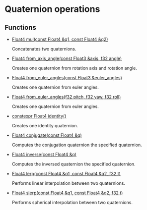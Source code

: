 # Quaternion operations
## Functions
* [Float4 mul(const Float4 &q1, const Float4 &q2)](group___runtime_math_quaternion_1ga657460efbc47f60013f82c0aad4cf903.md)

    Concatenates two quaternions. 

* [Float4 from_axis_angle(const Float3 &axis, f32 angle)](group___runtime_math_quaternion_1gac47930db01bb88719311dd12adbdcc50.md)

    Creates one quaternion from rotation axis and rotation angle. 

* [Float4 from_euler_angles(const Float3 &euler_angles)](group___runtime_math_quaternion_1ga6e14fb428a7955eafec14d07fd21043e.md)

    Creates one quaternion from euler angles. 

* [Float4 from_euler_angles(f32 pitch, f32 yaw, f32 roll)](group___runtime_math_quaternion_1gab0d2728c74ca81ab2a02e6861d72c59b.md)

    Creates one quaternion from euler angles. 

* [constexpr Float4 identity()](group___runtime_math_quaternion_1gae6fb28ba38aaf38d366161ff107aea12.md)

    Creates one identity quaternion. 

* [Float4 conjugate(const Float4 &q)](group___runtime_math_quaternion_1ga63672e17dee32e0c7892574c7af3aaa6.md)

    Computes the conjugation quaternion the specified quaternion. 

* [Float4 inverse(const Float4 &q)](group___runtime_math_quaternion_1gacc79166cf4b0caae2b767364a6c79dbd.md)

    Computes the inversed quaternion the specified quaternion. 

* [Float4 lerp(const Float4 &q1, const Float4 &q2, f32 t)](group___runtime_math_quaternion_1ga24341ec572a5ffd006bbc7c90ceacaf0.md)

    Performs linear interpolation between two quaternions. 

* [Float4 slerp(const Float4 &q1, const Float4 &q2, f32 t)](group___runtime_math_quaternion_1gaa8a47370eb4334206e1ae5802a5030d4.md)

    Performs spherical interpolation between two quaternions. 

